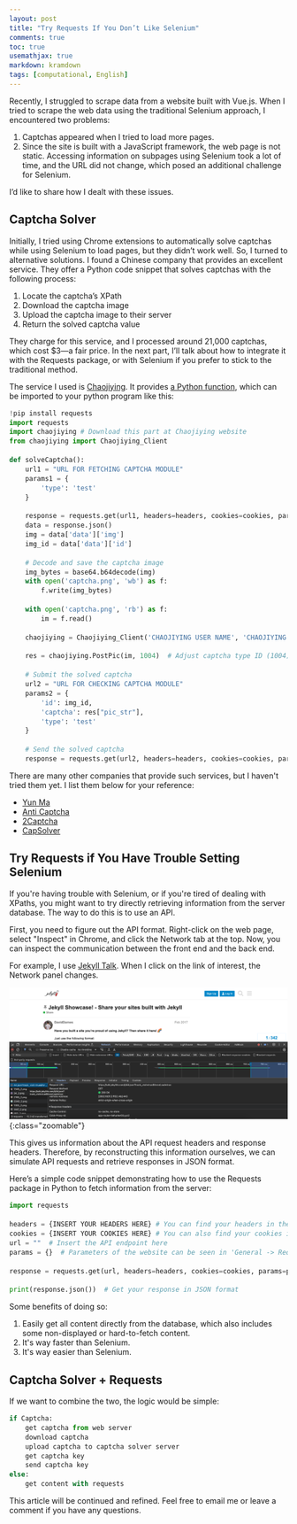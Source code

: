 ```yaml
---
layout: post  
title: "Try Requests If You Don’t Like Selenium"  
comments: true  
toc: true  
usemathjax: true  
markdown: kramdown  
tags: [computational, English]  
---
```

Recently, I struggled to scrape data from a website built with Vue.js. When I tried to scrape the web data using the traditional Selenium approach, I encountered two problems:

1. Captchas appeared when I tried to load more pages.
2. Since the site is built with a JavaScript framework, the web page is not static. Accessing information on subpages using Selenium took a lot of time, and the URL did not change, which posed an additional challenge for Selenium.

I’d like to share how I dealt with these issues.

## Captcha Solver

Initially, I tried using Chrome extensions to automatically solve captchas while using Selenium to load pages, but they didn’t work well. So, I turned to alternative solutions. I found a Chinese company that provides an excellent service. They offer a Python code snippet that solves captchas with the following process:

1. Locate the captcha’s XPath  
2. Download the captcha image  
3. Upload the captcha image to their server  
4. Return the solved captcha value

They charge for this service, and I processed around 21,000 captchas, which cost $3—a fair price. In the next part, I’ll talk about how to integrate it with the Requests package, or with Selenium if you prefer to stick to the traditional method.

The service I used is [Chaojiying](https://www.chaojiying.com/).  It provides [a Python function](https://www.chaojiying.com/download/Chaojiying_Python.rar), which can be imported to your python program like this:

``` python
!pip install requests
import requests
import chaojiying # Download this part at Chaojiying website
from chaojiying import Chaojiying_Client

def solveCaptcha():
    url1 = "URL FOR FETCHING CAPTCHA MODULE"
    params1 = {
        'type': 'test'  
    }

    response = requests.get(url1, headers=headers, cookies=cookies, params=params1)
    data = response.json()
    img = data['data']['img']
    img_id = data['data']['id']
    
    # Decode and save the captcha image
    img_bytes = base64.b64decode(img)
    with open('captcha.png', 'wb') as f:
        f.write(img_bytes)

    with open('captcha.png', 'rb') as f:
        im = f.read()
    
    chaojiying = Chaojiying_Client('CHAOJIYING USER NAME', 'CHAOJIYING USER PASSWORD', 'CHAOJIYING ID')  # Replace with valid credentials, have to sign up the account first

    res = chaojiying.PostPic(im, 1004)  # Adjust captcha type ID (1004) if needed
    
    # Submit the solved captcha
    url2 = "URL FOR CHECKING CAPTCHA MODULE"  
    params2 = {
        'id': img_id,
        'captcha': res["pic_str"],
        'type': 'test'
    }
    
    # Send the solved captcha
    response = requests.get(url2, headers=headers, cookies=cookies, params=params2)
```

There are many other companies that provide such services, but I haven't tried them yet. I list them below for your reference:

- [Yun Ma](https://www.jfbym.com/)
- [Anti Captcha](https://anti-captcha.com/)
- [2Captcha](https://2captcha.com/)
- [CapSolver](https://www.capsolver.com/)

## Try Requests if You Have Trouble Setting Selenium

If you're having trouble with Selenium, or if you're tired of dealing with XPaths, you might want to try directly retrieving information from the server database. The way to do this is to use an API.

First, you need to figure out the API format. Right-click on the web page, select "Inspect" in Chrome, and click the Network tab at the top. Now, you can inspect the communication between the front end and the back end.

For example, I use [Jekyll Talk](https://talk.jekyllrb.com/). When I click on the link of interest, the Network panel changes.

![Network panel changed](/assets/network_panel.png){:class="zoomable"}

This gives us information about the API request headers and response headers. Therefore, by reconstructing this information ourselves, we can simulate API requests and retrieve responses in JSON format.

Here’s a simple code snippet demonstrating how to use the Requests package in Python to fetch information from the server:

```python
import requests

headers = {INSERT YOUR HEADERS HERE} # You can find your headers in the Inspect panel, or you can fake one
cookies = {INSERT YOUR COOKIES HERE} # You can also find your cookies in the Inspect panel; cookies may change with your login status
url = ""  # Insert the API endpoint here
params = {}  # Parameters of the website can be seen in 'General -> Request URL'

response = requests.get(url, headers=headers, cookies=cookies, params=params)

print(response.json())  # Get your response in JSON format
```

Some benefits of doing so:
1. Easily get all content directly from the database, which also includes some non-displayed or hard-to-fetch content.
2. It's way faster than Selenium.
3. It's way easier than Selenium.

## Captcha Solver + Requests

If we want to combine the two, the logic would be simple:

```python
if Captcha:
    get captcha from web server
    download captcha
    upload captcha to captcha solver server
    get captcha key
    send captcha key
else:
    get content with requests
```
This article will be continued and refined. Feel free to email me or leave a comment if you have any questions.

